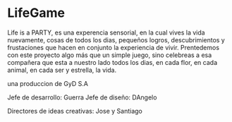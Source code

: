 # LifeGame
Life is a PARTY, es una experencia sensorial, en la cual vives la vida nuevamente, cosas de todos los dias, pequeños logros, descubrimientos y frustaciones que hacen
en conjunto la experiencia de vivir. Prentedemos con este proyecto algo más que un simple juego, sino celebreas a esa compañera que esta a nuestro lado todos los dias, en cada flor, en cada animal, en cada ser y estrella, la vida.

una produccion de GyD S.A

Jefe de desarrollo: Guerra
Jefe de diseño: DAngelo

Directores de ideas creativas: Jose y Santiago
